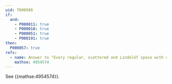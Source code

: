 ```yaml
---
uid: T000508
if:
  and:
    - P000011: true
    - P000018: true
    - P000051: true
    - P000191: true
then:
  P000057: true
refs:
  - name: Answer to "Every regular, scattered and Lindelöf space with countable pseudocharacter has countable cardinality."
    mathse: 4954574
---
```


See {{mathse:4954574}}.

